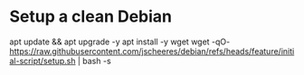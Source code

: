 # Setup a clean Debian

apt update && apt upgrade -y
apt install -y wget
wget -qO- https://raw.githubusercontent.com/jscheeres/debian/refs/heads/feature/initial-script/setup.sh | bash -s <username> <password>


